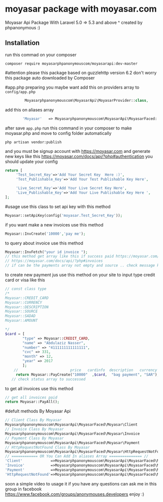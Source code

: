 # moyasar package with moyasar.com
Moyasar Api Package With Laravel 5.0 => 5.3 and above ^ created by phpanonymous :)
## Installation
run this commad on your composer 
``` 
composer require moyasarphpanonymouscom/moyasarapi:dev-master 
```

#attention please
this package based on  guzzlehttp version 6.2 
don't worry this package auto downloaded by Composer

#app.php preparing 
you maybe want add this on providers array to ``` config/app.php ```
```php
         Moyasarphpanonymouscom\MoyasarApi\MoyasarProvider::class,
```
add this on aliases array 
```php 
        'Moyasar'   => Moyasarphpanonymouscom\MoyasarApi\MoyasarFaced::class,
```
after save ```app.php``` 
run this command in your composer to make moyasar.php and move to config folder automatically
``` 
php artisan vendor:publish 
```

and you must be signup account with https://moyasar.com and generate new keys like this https://moyasar.com/docs/api/?php#authentication
you should update your config

```php 
return [
	 'Test_Secret_Key'=>'Add Your Secret Key  Here :)',
	 'Test_Publishable_Key'=>'Add Your Test Publishable Key Here',

	 'Live_Secret_Key'=>'Add Your Live Secret Key Here',
	 'Live_Publishable_Key'=>'Add Your Live Publishable Key Here ',
];

```
#usage
use this class to set api key with this method 
```php 
Moyasar::setApiKey(config('moyasar.Test_Secret_Key'));
```
if you want make a new invoices 
use this method
```php 
Moyasar::InvCreate('10000','pay me');
```
to query about invoice 
use this method 
```php
Moyasar::InvFetch("your id invoice ");
// this method get array like this if success paid https://moyasar.com/docs/api/?php#payments
// https://moyasar.com/docs/api/?php#invoices
// if can be the payments array not empty and source .. check message key is successed to check invoice paid or not 
```
to create new payment jus use this method on your site to input type credit card or visa like this 
```php 
// const class type
/*
Moyasar::CREDIT_CARD
Moyasar::CURRENCY
Moyasar::DESCRIPTION
Moyasar::SOURCE
Moyasar::SADAD
Moyasar::AMOUNT

*/
$card = [
 	    "type" => Moyasar::CREDIT_CARD,
	    "name" => "Abdulaziz Nasser",
	    "number" => "4111111111111111",
	    "cvc" => 331,
	    "month" => 12,
	    "year" => 2017
 	 	];
    //                        price   cardinfo  description   currency    
 	 return Moyasar::PayCreate("10000"  ,$card,  "bag payment", "SAR");
   // check status array to successed
```
to get all invoices 
use this method 
```php
// get all invoices paid 
return Moyasar::PayAll();

```
#defult methods By Moyasar Api
```php 
// Client Class By Moyasar
Moyasarphpanonymouscom\MoyasarApi\MoyasarFaced\Moyasar\Client
// Invoice Class By Moyasar
Moyasarphpanonymouscom\MoyasarApi\MoyasarFaced\Moyasar\Invoice
// Payment Class By Moyasar
Moyasarphpanonymouscom\MoyasarApi\MoyasarFaced\Moyasar\Payment
// HttpRequestNotFound Class By Moyasar
Moyasarphpanonymouscom\MoyasarApi\MoyasarFaced\Moyasar\HttpRequestNotFound
// ============ OR You Can Add In aliases Array =============== //
'Client'             =>Moyasarphpanonymouscom\MoyasarApi\MoyasarFaced\Moyasar\Client::class,
'Invoice'            =>Moyasarphpanonymouscom\MoyasarApi\MoyasarFaced\Moyasar\Invoice::class,
'Payment'            =>Moyasarphpanonymouscom\MoyasarApi\MoyasarFaced\Moyasar\Payment::class,
'HttpRequestNotFound'=>Moyasarphpanonymouscom\MoyasarApi\MoyasarFaced\Moyasar\HttpRequestNotFound::class,
```

soon a simple video to usage it 
if you have any questions can ask me in this group in facebook 
https://www.facebook.com/groups/anonymouses.developers
enjoy :) 


